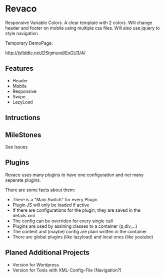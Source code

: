 # Revaco

Responsive Variable Colors. A clear template with 2 colors. Will change header and footer on mobile using multiple css files. Will also use jquery to style navigation


Temporary DemoPage:

http://jsfiddle.net/DSigmund/ExGU3/4/

## Features

- Header
- Mobile
- Responsive
- Swipe
- LazyLoad

## Intructions


## MileStones

See Issues


## Plugins
Revaco uses many plugins to have one configuration and not many seperate plugins.

There are some facts about them:
- There is a "Main Switch" for every Plugin
- Plugin JS will only be loaded if active
- If there are configurations for the plugin, they are saved in the details.xml
- The config can be overriden for every single call
- Plugins are used by assining classes to a container (p,div,...)
- The content and (maybe) config are plain written in the container
- There are global plugins (like lazyload) and local ones (like youtube)

## Planed Additional Projects

- Version for Wordpress
- Version for Tools with XML-Config-File (Navigation?)
